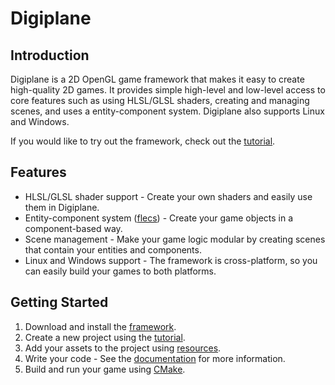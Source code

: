 # Digiplane

## Introduction

Digiplane is a 2D OpenGL game framework that makes it easy to create high-quality 2D games. It provides simple high-level and low-level access to core features such as using HLSL/GLSL shaders, creating and managing scenes, and uses a entity-component system. Digiplane also supports Linux and Windows.

If you would like to try out the framework, check out the [tutorial](https://digiplane.readthedocs.io/en/latest/tutorial.html).

## Features

- HLSL/GLSL shader support - Create your own shaders and easily use them in Digiplane.
- Entity-component system ([flecs](https://github.com/SanderMertens/flecs)) - Create your game objects in a component-based way.
- Scene management - Make your game logic modular by creating scenes that contain your entities and components.
- Linux and Windows support - The framework is cross-platform, so you can easily build your games to both platforms.

## Getting Started

1. Download and install the [framework](https://github.com/vortexdevsoftware/DigiPlane/releases).
2. Create a new project using the [tutorial](https://digiplane.readthedocs.io/en/latest/tutorial.html).
3. Add your assets to the project using [resources](https://digiplane.readthedocs.io/en/latest/resources.html).
4. Write your code - See the [documentation](https://digiplane.readthedocs.io/en/latest/) for more information.
5. Build and run your game using [CMake](https://cmake.org/).
